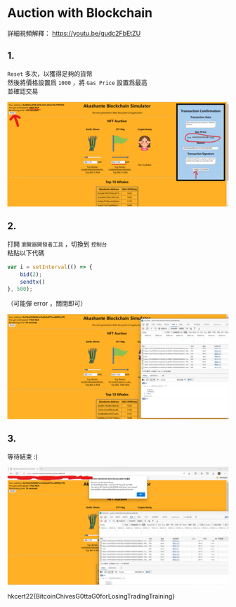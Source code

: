 # Auction with Blockchain

詳細視頻解釋： https://youtu.be/gudc2FbEtZU

## 1.
`Reset` 多次，以獲得足夠的貨幣<br>
然後將價格設置爲 `1000` ，將 `Gas Price` 設置爲最高<br>
並確認交易

![步驟1](./1.png)

## 2.
打開 `瀏覽器開發者工具` ，切換到 `控制台`<br>
粘貼以下代碼

```javascript
var i = setInterval(() => {
    bid(2);
    sendtx()
}, 500);
```

（可能彈 error ，關閉即可）

![步驟2](./2.png)

## 3.
等待結束 :)

![步驟3](./3.png)

hkcert22{BitcoinChivesG0ttaG0forLosingTradingTraining}
